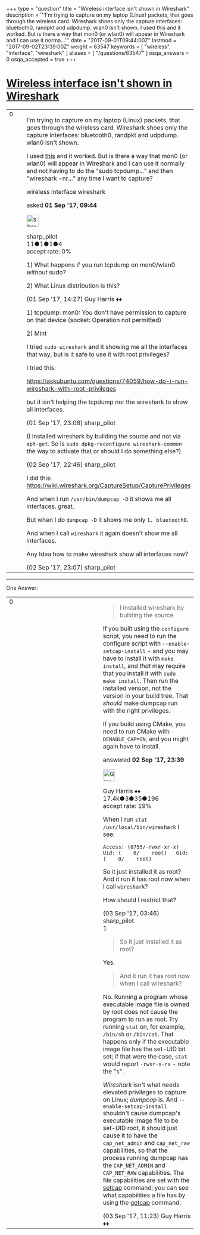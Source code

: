 +++
type = "question"
title = "Wireless interface isn&#x27;t shown in Wireshark"
description = '''I&#x27;m trying to capture on my laptop (Linux) packets, that goes through the wireless card. Wireshark shoes only the capture interfaces: bluetooth0, randpkt and udpdump. wlan0 isn&#x27;t shown. I used this and it worked. But is there a way that mon0 (or wlan0) will appear in Wireshark and I can use it norma...'''
date = "2017-09-01T09:44:00Z"
lastmod = "2017-09-02T23:39:00Z"
weight = 63547
keywords = [ "wireless", "interface", "wireshark" ]
aliases = [ "/questions/63547" ]
osqa_answers = 0
osqa_accepted = true
+++

<div class="headNormal">

# [Wireless interface isn't shown in Wireshark](/questions/63547/wireless-interface-isnt-shown-in-wireshark)

</div>

<div id="main-body">

<div id="askform">

<table id="question-table" style="width:100%;"><colgroup><col style="width: 50%" /><col style="width: 50%" /></colgroup><tbody><tr class="odd"><td style="width: 30px; vertical-align: top"><div class="vote-buttons"><div id="post-63547-score" class="post-score" title="current number of votes">0</div><div id="favorite-count" class="favorite-count"></div></div></td><td><div id="item-right"><div class="question-body"><p>I'm trying to capture on my laptop (Linux) packets, that goes through the wireless card. Wireshark shoes only the capture interfaces: bluetooth0, randpkt and udpdump. wlan0 isn't shown.</p><p>I used <a href="https://ask.wireshark.org/questions/26347/unable-to-capture-wireless-traffic-on-monitor-mode-on-ubuntu-1004-version">this</a> and it worked. But is there a way that mon0 (or wlan0) will appear in Wireshark and I can use it normally and not having to do the "sudo tcpdump..." and then "wireshark -nr..." any time I want to capture?</p></div><div id="question-tags" class="tags-container tags">wireless interface wireshark</div><div id="question-controls" class="post-controls"></div><div class="post-update-info-container"><div class="post-update-info post-update-info-user"><p>asked <strong>01 Sep '17, 09:44</strong></p><img src="https://secure.gravatar.com/avatar/6f8c87647d8b6d05957166dbbf7029ba?s=32&amp;d=identicon&amp;r=g" class="gravatar" width="32" height="32" alt="sharp_pilot&#39;s gravatar image" /><p>sharp_pilot<br />
<span class="score" title="11 reputation points">11</span><span title="1 badges"><span class="badge1">●</span><span class="badgecount">1</span></span><span title="1 badges"><span class="silver">●</span><span class="badgecount">1</span></span><span title="4 badges"><span class="bronze">●</span><span class="badgecount">4</span></span><br />
<span class="accept_rate" title="Rate of the user&#39;s accepted answers">accept rate:</span> <span title="sharp_pilot has no accepted answers">0%</span></p></div></div><div id="comments-container-63547" class="comments-container"><span id="63550"></span><div id="comment-63550" class="comment"><div id="post-63550-score" class="comment-score"></div><div class="comment-text"><p>1) What happens if you run tcpdump on mon0/wlan0 <em>without</em> sudo?</p><p>2) What Linux distribution is this?</p></div><div id="comment-63550-info" class="comment-info"><span class="comment-age">(01 Sep '17, 14:27)</span> Guy Harris ♦♦</div></div><span id="63552"></span><div id="comment-63552" class="comment"><div id="post-63552-score" class="comment-score"></div><div class="comment-text"><p>1) tcpdump: mon0: You don't have permission to capture on that device (socket: Operation not permitted)</p><p>2) Mint</p><p>I tried <code>sudo wireshark</code> and it showing me all the interfaces that way, but is it safe to use it with root privileges?</p><p>I tried this:</p><p><a href="https://askubuntu.com/questions/74059/how-do-i-run-wireshark-with-root-privileges">https://askubuntu.com/questions/74059/how-do-i-run-wireshark-with-root-privileges</a></p><p>but it isn't helping the tcpdump nor the wireshark to show all interfaces.</p></div><div id="comment-63552-info" class="comment-info"><span class="comment-age">(01 Sep '17, 23:08)</span> sharp_pilot</div></div><span id="63554"></span><div id="comment-63554" class="comment"><div id="post-63554-score" class="comment-score"></div><div class="comment-text"><p>(I installed wireshark by building the source and not via <code>apt-get</code>. So is <code>sudo dpkg-reconfigure wireshark-common</code> the way to activate that or should I do something else?)</p></div><div id="comment-63554-info" class="comment-info"><span class="comment-age">(02 Sep '17, 22:46)</span> sharp_pilot</div></div><span id="63555"></span><div id="comment-63555" class="comment"><div id="post-63555-score" class="comment-score"></div><div class="comment-text"><p>I did this: <a href="https://wiki.wireshark.org/CaptureSetup/CapturePrivileges">https://wiki.wireshark.org/CaptureSetup/CapturePrivileges</a></p><p>And when I run <code>/usr/bin/dumpcap -D</code> it shows me all interfaces. great.</p><p>But when I do <code>dumpcap -D</code> it shows me only <code>1. bluetooth0</code>.</p><p>And when I call <code>wireshark</code> it again doesn't show me all interfaces.</p><p>Any Idea how to make wireshark show all interfaces now?</p></div><div id="comment-63555-info" class="comment-info"><span class="comment-age">(02 Sep '17, 23:07)</span> sharp_pilot</div></div></div><div id="comment-tools-63547" class="comment-tools"></div><div class="clear"></div><div id="comment-63547-form-container" class="comment-form-container"></div><div class="clear"></div></div></td></tr></tbody></table>

------------------------------------------------------------------------

<div class="tabBar">

<span id="sort-top"></span>

<div class="headQuestions">

One Answer:

</div>

</div>

<span id="63556"></span>

<div id="answer-container-63556" class="answer accepted-answer">

<table style="width:100%;"><colgroup><col style="width: 50%" /><col style="width: 50%" /></colgroup><tbody><tr class="odd"><td style="width: 30px; vertical-align: top"><div class="vote-buttons"><div id="post-63556-score" class="post-score" title="current number of votes">0</div></div></td><td><div class="item-right"><div class="answer-body"><blockquote><p>I installed wireshark by building the source</p></blockquote><p>If you built using the <code>configure</code> script, you need to run the configure script with <code>--enable-setcap-install</code> - and you may have to install it with <code>make install</code>, and <em>that</em> may require that you install it with <code>sudo make install</code>. Then run the installed version, not the version in your build tree. That <em>should</em> make dumpcap run with the right privileges.</p><p>If you build using CMake, you need to run CMake with <code>-DENABLE_CAP=ON</code>, and you might again have to install.</p></div><div class="answer-controls post-controls"></div><div class="post-update-info-container"><div class="post-update-info post-update-info-user"><p>answered <strong>02 Sep '17, 23:39</strong></p><img src="https://secure.gravatar.com/avatar/f93de7000747ab5efb5acd3034b2ebd7?s=32&amp;d=identicon&amp;r=g" class="gravatar" width="32" height="32" alt="Guy%20Harris&#39;s gravatar image" /><p>Guy Harris ♦♦<br />
<span class="score" title="17443 reputation points"><span>17.4k</span></span><span title="3 badges"><span class="badge1">●</span><span class="badgecount">3</span></span><span title="35 badges"><span class="silver">●</span><span class="badgecount">35</span></span><span title="196 badges"><span class="bronze">●</span><span class="badgecount">196</span></span><br />
<span class="accept_rate" title="Rate of the user&#39;s accepted answers">accept rate:</span> <span title="Guy Harris has 216 accepted answers">19%</span></p></div></div><div id="comments-container-63556" class="comments-container"><span id="63559"></span><div id="comment-63559" class="comment"><div id="post-63559-score" class="comment-score"></div><div class="comment-text"><p>When I run <code>stat /usr/local/bin/wireshark</code> I see:</p><p><code>Access: (0755/-rwxr-xr-x)  Uid: (    0/    root)   Gid: (    0/    root)</code></p><p>So it just installed it as root? And it run it has root now when I call <code>wireshark</code>?</p><p>How should I restrict that?</p></div><div id="comment-63559-info" class="comment-info"><span class="comment-age">(03 Sep '17, 03:46)</span> sharp_pilot</div></div><span id="63560"></span><div id="comment-63560" class="comment"><div id="post-63560-score" class="comment-score">1</div><div class="comment-text"><blockquote><p>So it just installed it as root?</p></blockquote><p>Yes.</p><blockquote><p>And it run it has root now when I call wireshark?</p></blockquote><p>No. Running a program whose executable image file is owned by root does not cause the program to run as root. Try running <code>stat</code> on, for example, <code>/bin/sh</code> or <code>/bin/cat</code>. That happens only if the executable image file has the set-UID bit set; if that were the case, <code>stat</code> would report <code>-rwsr-x-rx</code> - note the "s".</p><p><em>Wireshark</em> isn't what needs elevated privileges to capture on Linux; <em>dumpcap</em> is. And <code>--enable-setcap-install</code> shouldn't cause dumpcap's executable image file to be set-UID root, it should just cause it to have the <code>cap_net_admin</code> and <code>cap_net_raw</code> capabilities, so that the process running dumpcap has the <code>CAP_NET_ADMIN</code> and <code>CAP_NET_RAW</code> capabilities. The file capabilities are set with the <a href="http://man7.org/linux/man-pages/man8/setcap.8.html">setcap</a> command; you can see what capabilities a file has by using the <a href="http://man7.org/linux/man-pages/man8/getcap.8.html">getcap</a> command.</p></div><div id="comment-63560-info" class="comment-info"><span class="comment-age">(03 Sep '17, 11:23)</span> Guy Harris ♦♦</div></div></div><div id="comment-tools-63556" class="comment-tools"></div><div class="clear"></div><div id="comment-63556-form-container" class="comment-form-container"></div><div class="clear"></div></div></td></tr></tbody></table>

</div>

<div class="paginator-container-left">

</div>

</div>

</div>

